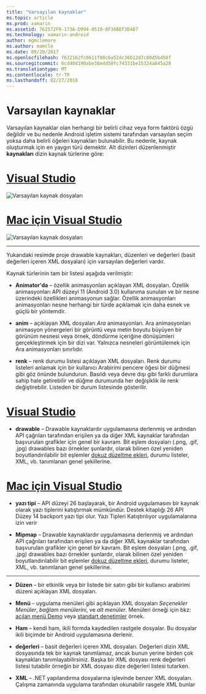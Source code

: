 ```yaml
---
title: "Varsayılan kaynaklar"
ms.topic: article
ms.prod: xamarin
ms.assetid: 762572F0-173A-D994-0510-8F36BEF3D487
ms.technology: xamarin-android
author: mgmclemore
ms.author: mamcle
ms.date: 09/20/2017
ms.openlocfilehash: f632162fc0611f08c6a52dc36b12d7c80d5b456f
ms.sourcegitcommit: 6cd40d190abe38edd50fc74331be15324a845a28
ms.translationtype: MT
ms.contentlocale: tr-TR
ms.lasthandoff: 02/27/2018
---
```

# <a name="default-resources"></a>Varsayılan kaynaklar

Varsayılan kaynaklar olan herhangi bir belirli cihaz veya form faktörü özgü değildir ve bu nedenle Android işletim sistemi tarafından varsayılan seçim yoksa daha belirli öğeleri kaynakları bulunabilir. Bu nedenle, kaynak oluşturmak için en yaygın türü demektir. Alt dizinleri düzenlenmiştir **kaynakları** dizin kaynak türlerine göre:

# <a name="visual-studiotabvswin"></a>[Visual Studio](#tab/vswin)

![Varsayılan kaynak dosyaları](default-resources-images/01-resource-files-vs.png)
 
# <a name="visual-studio-for-mactabvsmac"></a>[Mac için Visual Studio](#tab/vsmac)

![Varsayılan kaynak dosyaları](default-resources-images/01-resource-files-xs.png)
 
-----

Yukarıdaki resimde proje drawable kaynakları, düzenleri ve değerleri (basit değerleri içeren XML dosyaları) için varsayılan değerleri vardır.

Kaynak türlerinin tam bir listesi aşağıda verilmiştir:

-  **Animator'da** &ndash; özellik animasyonları açıklayan XML dosyaları.
   Özellik animasyonları API düzeyi 11 (Android 3.0) kullanıma sunulan ve bir nesne üzerindeki özellikleri animasyonun sağlar. Özellik animasyonları animasyonları nesne herhangi bir türde açıklamak için daha esnek ve güçlü bir yöntemdir.

-  **anim** &ndash; açıklayan XML dosyaları *Ara* animasyonları. Ara animasyonları animasyon yönergeleri bir görüntü veya metin boyutu büyüyen bir görünüm nesnesi veya örnek, döndürme içeriğine dönüşümleri gerçekleştirmek için bir dizi var. Yalnızca nesneleri görüntülemek için Ara animasyonları sınırlıdır.

-  **renk** &ndash; renk durumu listesi açıklayan XML dosyaları. Renk durumu listeleri anlamak için bir kullanıcı Arabirimi pencere öğesi bir düğmesi gibi göz önünde bulundurun.
   Basıldı veya devre dışı gibi farklı durumlara sahip hale getirebilir ve düğme durumunda her değişiklik ile renk değiştirebilir. Listeden bir durum listesinde gösterilir.

# <a name="visual-studiotabvswin"></a>[Visual Studio](#tab/vswin)

-  **drawable** &ndash; Drawable kaynaklardır uygulamasına derlenmiş ve ardından API çağrıları tarafından erişilen ya da diğer XML kaynaklar tarafından başvurulan grafikler için genel bir kavram.
   Bit eşlem dosyaları (.png, .gif, .jpg) drawables bazı örnekler şunlardır, olarak bilinen özel yeniden boyutlandırılabilir bit eşlemler [dokuz düzeltme ekleri](https://developer.android.com/guide/topics/graphics/2d-graphics.html#nine-patch), durumu listeler, XML, vb. tanımlanan genel şekillerine.
 
# <a name="visual-studio-for-mactabvsmac"></a>[Mac için Visual Studio](#tab/vsmac)

-  **yazı tipi** &ndash; API düzeyi 26 başlayarak, bir Android uygulamasını bir kaynak olarak yazı tiplerini katıştırmak mümkündür. Destek kitaplığı 26 API Düzey 14 backport yazı tipi olur. Yazı Tipleri Katıştırılıyor uygulamalarına izin verir 

-  **Mipmap** &ndash; Drawable kaynaklardır uygulamasına derlenmiş ve ardından API çağrıları tarafından erişilen ya da diğer XML kaynaklar tarafından başvurulan grafikler için genel bir kavram.
   Bit eşlem dosyaları (.png, .gif, .jpg) drawables bazı örnekler şunlardır, olarak bilinen özel yeniden boyutlandırılabilir bit eşlemler [dokuz düzeltme ekleri](https://developer.android.com/guide/topics/graphics/2d-graphics.html#nine-patch), durumu listeler, XML, vb. tanımlanan genel şekillerine.

-----

-  **Düzen** &ndash; bir etkinlik veya bir listede bir satırı gibi bir kullanıcı arabirimi düzeni açıklayan XML dosyaları.

-  **Menü** &ndash; uygulama menüleri gibi açıklayan XML dosyaları *Seçenekler Menüler*, *bağlam menülerini*, ve *alt menüler*. Menüleri örneği için bkz: [açılan menü Demo](https://developer.xamarin.com/samples/monodroid/PopupMenuDemo/) veya [standart denetimler](https://developer.xamarin.com/samples/mobile/StandardControls/) örnek.

-  **Ham** &ndash; kendi ham, ikili formda kaydedilen rastgele dosyalar. Bu dosyalar ikili biçimde bir Android uygulamasına derlenir.

-  **değerleri** &ndash; basit değerleri içeren XML dosyaları. Değerleri dizin XML dosyasında tek bir kaynak tanımlamaz, ancak bunun yerine birden çok kaynakları tanımlayabilirsiniz. Başka bir XML dosyası renk değerleri listesi tutabilir örneğin bir XML dosyası dize değerleri listesi tutarken.

-  **XML** &ndash; .NET yapılandırma dosyalarına işlevinde benzer XML dosyaları. Çalışma zamanında uygulama tarafından okunabilir rasgele XML bunlar
